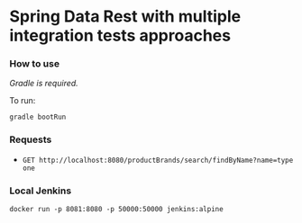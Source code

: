 # Spring Data Rest with multiple integration tests approaches


### How to use
*Gradle is required.*

To run: 
```
gradle bootRun
```

### Requests
- `GET http://localhost:8080/productBrands/search/findByName?name=type one`

### Local Jenkins
`docker run -p 8081:8080 -p 50000:50000 jenkins:alpine`
